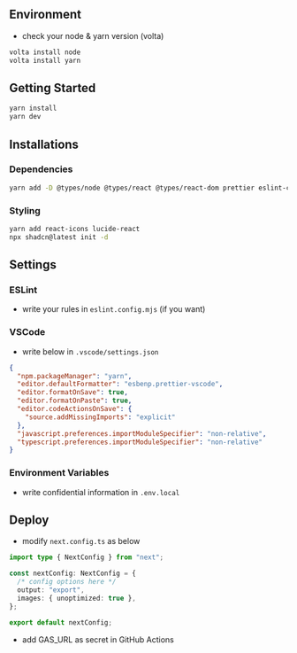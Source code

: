 ## Environment

- check your node & yarn version (volta)

```bash
volta install node
volta install yarn
```

## Getting Started

```bash
yarn install
yarn dev
```

## Installations

### Dependencies

```bash
yarn add -D @types/node @types/react @types/react-dom prettier eslint-config-prettier eslint-plugin-react-hooks @next/eslint-plugin-next
```

### Styling

```bash
yarn add react-icons lucide-react
npx shadcn@latest init -d
```

## Settings

### ESLint

- write your rules in `eslint.config.mjs` (if you want)

### VSCode

- write below in `.vscode/settings.json`

```json
{
  "npm.packageManager": "yarn",
  "editor.defaultFormatter": "esbenp.prettier-vscode",
  "editor.formatOnSave": true,
  "editor.formatOnPaste": true,
  "editor.codeActionsOnSave": {
    "source.addMissingImports": "explicit"
  },
  "javascript.preferences.importModuleSpecifier": "non-relative",
  "typescript.preferences.importModuleSpecifier": "non-relative"
}
```

### Environment Variables

- write confidential information in `.env.local`

## Deploy

- modify `next.config.ts` as below

```ts
import type { NextConfig } from "next";

const nextConfig: NextConfig = {
  /* config options here */
  output: "export",
  images: { unoptimized: true },
};

export default nextConfig;
```
- add GAS_URL as secret in GitHub Actions

